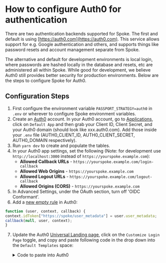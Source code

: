 # How to configure Auth0 for authentication

There are two authentication backends supported for Spoke. The first and default is using
[https://auth0.com](https://auth0.com). This service allows support for e.g. Google authentication
and others, and supports things like password resets and account management separate from Spoke.

The alternative and default for development environments is local login, where passwords are hashed locally
in the database and resets, etc are administered all within Spoke. While good for development, we
believe Auth0 still provides better security for production environments. Below are the steps to configure
Spoke for Auth0.

## Configuration Steps

1. First configure the environment variable `PASSPORT_STRATEGY=auth0` in `.env` or wherever to configure Spoke environment
   variables.
2. Create an [Auth0](https://auth0.com) account. In your Auth0 account, go to [Applications](https://manage.auth0.com/#/applications/), click on `Default App` and then grab your Client ID, Client Secret, and your Auth0 domain (should look like xxx.auth0.com). Add those inside your `.env` file (AUTH0_CLIENT_ID, AUTH0_CLIENT_SECRET, AUTH0_DOMAIN respectively).
3. Run `yarn dev` to create and populate the tables.
4. In your Auth0 app settings, set the following (Note: for development use `http://localhost:3000` instead of `https://yourspoke.example.com`):
   - **Allowed Callback URLs** - `https://yourspoke.example.com/login-callback`
   - **Allowed Web Origins** - `https://yourspoke.example.com`
   - **Allowed Logout URLs** - `https://yourspoke.example.com/logout-callback`
   - **Allowed Origins (CORS)** - `https://yourspoke.example.com`
5. In Advanced Settings, under the OAuth section, turn off 'OIDC Conformant'.
6. Add a [new empty rule](https://manage.auth0.com/#/rules/create) in Auth0:

```javascript
function (user, context, callback) {
context.idToken["https://spoke/user_metadata"] = user.user_metadata;
callback(null, user, context);
}
```

7. Update the Auth0 [Universal Landing page](https://manage.auth0.com/#/login_page), click on the `Customize Login Page` toggle, and copy and paste following code in the drop down into the `Default Templates` space:

   <details>
   <summary>Code to paste into Auth0</summary>

   ```html
   <!DOCTYPE html>
   <html>
     <head>
       <meta charset="utf-8" />
       <meta http-equiv="X-UA-Compatible" content="IE=edge,chrome=1" />
       <title>Sign In with Auth0</title>
       <meta name="viewport" content="width=device-width, initial-scale=1.0" />
     </head>
     <body>
       <!--[if IE 8]>
         <script src="//cdnjs.cloudflare.com/ajax/libs/ie8/0.2.5/ie8.js"></script>
       <![endif]-->

       <!--[if lte IE 9]>
         <script src="https://cdn.auth0.com/js/base64.js"></script>
         <script src="https://cdn.auth0.com/js/es5-shim.min.js"></script>
       <![endif]-->
       <script src="https://cdn.auth0.com/js/lock/11.11/lock.min.js"></script>
       <script>
         // Decode utf8 characters properly
         var config = JSON.parse(
           decodeURIComponent(escape(window.atob("@@config@@")))
         );
         config.extraParams = config.extraParams || {};
         var connection = config.connection;
         var prompt = config.prompt;
         var languageDictionary;
         var language;

         if (config.dict && config.dict.signin && config.dict.signin.title) {
           languageDictionary = { title: config.dict.signin.title };
         } else if (typeof config.dict === "string") {
           language = config.dict;
         }
         var loginHint = config.extraParams.login_hint;

         // Available Lock configuration options: https://auth0.com/docs/libraries/lock/v11/configuration
         var lock = new Auth0Lock(config.clientID, config.auth0Domain, {
           auth: {
             redirectUrl: config.callbackURL,
             responseType:
               (config.internalOptions || {}).response_type ||
               (config.callbackOnLocationHash ? "token" : "code"),
             params: config.internalOptions
           },
           // Additional configuration needed for custom domains: https://auth0.com/docs/custom-domains/additional-configuration
           // configurationBaseUrl: config.clientConfigurationBaseUrl,
           // overrides: {
           //   __tenant: config.auth0Tenant,
           //   __token_issuer: 'YOUR_CUSTOM_DOMAIN'
           // },
           assetsUrl: config.assetsUrl,
           allowedConnections: ["Username-Password-Authentication"],
           rememberLastLogin: !prompt,
           language: language,
           languageDictionary: {
             title: "Spoke",
             signUpTerms:
               'I agree to the <a href="YOUR_LINK HERE" target="_new">terms of service and privacy policy</a>.'
           },
           mustAcceptTerms: true,
           theme: {
             logo: "",
             primaryColor: "rgb(83, 180, 119)"
           },
           additionalSignUpFields: [
             {
               name: "given_name",
               icon:
                 "https://upload.wikimedia.org/wikipedia/commons/c/ca/1x1.png",
               placeholder: "First Name"
             },
             {
               name: "family_name",
               placeholder: "Last Name",
               icon:
                 "https://upload.wikimedia.org/wikipedia/commons/c/ca/1x1.png"
             },
             {
               name: "cell",
               placeholder: "Cell Phone",
               icon:
                 "https://upload.wikimedia.org/wikipedia/commons/c/ca/1x1.png",
               validator: cell => ({
                 valid: cell.length >= 10,
                 hint: "Must be a valid phone number"
               })
             }
           ],
           prefill: loginHint
             ? { email: loginHint, username: loginHint }
             : null,
           closable: false,
           defaultADUsernameFromEmailPrefix: false
           // Uncomment if you want small buttons for social providers
           // socialButtonStyle: 'small'
         });
         lock.show();
       </script>
     </body>
   </html>
   ```

   </details>
